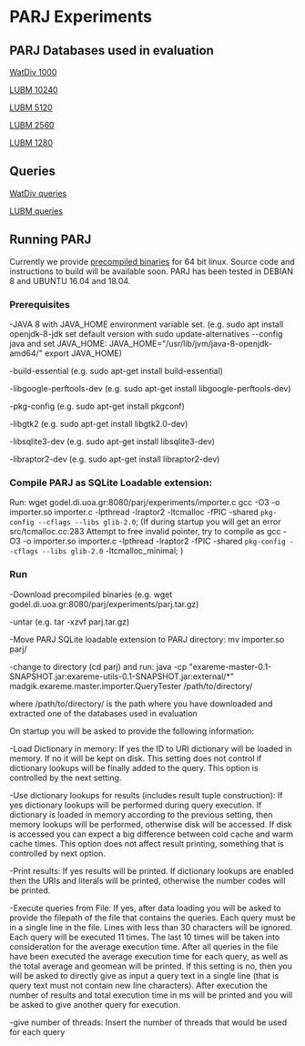 
# PARJ Experiments

## PARJ Databases used in evaluation

[WatDiv 1000](http://godel.di.uoa.gr:8080/parj/experiments/parjwatdiv1000.tar.gz)

[LUBM 10240](http://godel.di.uoa.gr:8080/parj/experiments/parjlubm10240.tar.gz)

[LUBM 5120](http://godel.di.uoa.gr:8080/parj/experiments/parjlubm5120.tar.gz)

[LUBM 2560](http://godel.di.uoa.gr:8080/parj/experiments/parjlubm2560.tar.gz)

[LUBM 1280](http://godel.di.uoa.gr:8080/parj/experiments/parjlubm1280.tar.gz)

## Queries

[WatDiv queries](http://godel.di.uoa.gr:8080/parj/experiments/watdiv.q)

[LUBM queries](http://godel.di.uoa.gr:8080/parj/experiments/lubm.q)



## Running PARJ

Currently we provide [precompiled binaries](http://godel.di.uoa.gr:8080/parj/experiments/parj.tar.gz) for 64 bit linux. Source code and instructions to build will be available soon. PARJ has been tested in DEBIAN 8 and UBUNTU 16.04 and 18.04.

### Prerequisites
-JAVA 8 with JAVA_HOME environment variable set. (e.g. sudo apt install openjdk-8-jdk
set default version with sudo update-alternatives --config java
and set JAVA_HOME: JAVA_HOME="/usr/lib/jvm/java-8-openjdk-amd64/"
export JAVA_HOME)

-build-essential (e.g. sudo apt-get install build-essential)

-libgoogle-perftools-dev (e.g. sudo apt-get install  libgoogle-perftools-dev)

-pkg-config (e.g. sudo apt-get install pkgconf)

-libgtk2 (e.g. sudo apt-get install libgtk2.0-dev)

-libsqlite3-dev (e.g. sudo apt-get install libsqlite3-dev)

-libraptor2-dev (e.g. sudo apt-get install libraptor2-dev)

### Compile PARJ as SQLite Loadable extension:
Run:
wget godel.di.uoa.gr:8080/parj/experiments/importer.c
gcc -O3 -o importer.so importer.c -lpthread -lraptor2 -ltcmalloc -fPIC -shared `pkg-config --cflags --libs glib-2.0`;
(If during startup you will get an error src/tcmalloc.cc:283 Attempt to free invalid pointer, try to compile as gcc -O3 -o importer.so importer.c -lpthread -lraptor2 -fPIC -shared `pkg-config --cflags --libs glib-2.0` -ltcmalloc_minimal; )

### Run
-Download precompiled binaries (e.g. wget godel.di.uoa.gr:8080/parj/experiments/parj.tar.gz)

-untar (e.g. tar -xzvf parj.tar.gz)

-Move PARJ SQLite loadable extension to PARJ directory:
mv importer.so parj/ 

-change to directory (cd parj) and run: java -cp "exareme-master-0.1-SNAPSHOT.jar:exareme-utils-0.1-SNAPSHOT.jar:external/*" madgik.exareme.master.importer.QueryTester /path/to/directory/

where /path/to/directory/ is the path where you have downloaded and extracted one of the databases used in evaluation

On startup you will be asked to provide the following information:

-Load Dictionary in memory: If yes the ID to URI dictionary will be loaded in memory. If no it will be kept on disk. This setting does not control if dictionary lookups will be finally added to the query. This option is controlled by the next setting.

-Use dictionary lookups for results (includes result tuple construction): If yes dictionary lookups will be performed during query execution. If dictionary is loaded in memory according to the previous setting, then memory lookups will be performed, otherwise disk will be accessed. If disk is accessed you can expect a big difference between cold cache and warm cache times. This option does not affect result printing, something that is controlled by next option.

-Print results: If yes results will be printed. If dictionary lookups are enabled then the URIs and literals will be printed, otherwise the number codes will be printed.

-Execute queries from File: If yes, after data loading you will be asked to provide the filepath of the file that contains the queries. Each query must be in a single line in the file. Lines with less than 30 characters will be ignored. Each query will be executed 11 times. The last 10 times will be taken into consideration for the average execution time. After all queries in the file have been executed the average execution time for each query, as well as the total average and geomean will be printed. If this setting is no, then you will be asked to directly give as input a query text in a single line (that is query text must not contain new line characters). After execution the number of results and total execution time in ms will be printed and you will be asked to give another query for execution.

-give number of threads: Insert the number of threads that would be used for each query



